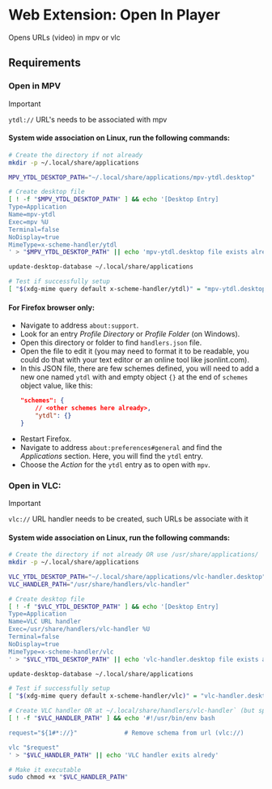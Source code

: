 # Web Extension: Open In Player

Opens URLs (video) in mpv or vlc

## Requirements

### Open in MPV

> [!IMPORTANT]
> `ytdl://` URL's needs to be associated with mpv

#### System wide association on Linux, run the following commands:

```sh
# Create the directory if not already
mkdir -p ~/.local/share/applications

MPV_YTDL_DESKTOP_PATH="~/.local/share/applications/mpv-ytdl.desktop"

# Create desktop file
[ ! -f "$MPV_YTDL_DESKTOP_PATH" ] && echo '[Desktop Entry]
Type=Application
Name=mpv-ytdl
Exec=mpv %U
Terminal=false
NoDisplay=true
MimeType=x-scheme-handler/ytdl
' > "$MPV_YTDL_DESKTOP_PATH" || echo 'mpv-ytdl.desktop file exists already'

update-desktop-database ~/.local/share/applications

# Test if successfully setup
[ "$(xdg-mime query default x-scheme-handler/ytdl)" = "mpv-ytdl.desktop" ] && echo 'Successfully setup mpv for ytdl://'
```

#### For Firefox browser only:

- Navigate to address `about:support`.
- Look for an entry _Profile Directory_ or _Profile Folder_ (on Windows).
- Open this directory or folder to find `handlers.json` file.
- Open the file to edit it (you may need to format it to be readable,
	you could do that with your text editor or an online tool like
	jsonlint.com).
- In this JSON file, there are few schemes defined, you will need to add
	a new one named `ytdl` with and empty object `{}` at the end of
	`schemes` object value, like this:
	```json
	"schemes": {
		// <other schemes here already>,
		"ytdl": {}
	}
	```
- Restart Firefox.
- Navigate to address `about:preferences#general` and find the
	_Applications_ section. Here, you will find the `ytdl` entry.
- Choose the _Action_ for the `ytdl` entry as to open with `mpv`.

### Open in VLC:

> [!IMPORTANT]
> `vlc://` URL handler needs to be created, such URLs be associate with it

#### System wide association on Linux, run the following commands:

```sh
# Create the directory if not already OR use /usr/share/applications/
mkdir -p ~/.local/share/applications

VLC_YTDL_DESKTOP_PATH="~/.local/share/applications/vlc-handler.desktop"
VLC_HANDLER_PATH="/usr/share/handlers/vlc-handler"

# Create desktop file
[ ! -f "$VLC_YTDL_DESKTOP_PATH" ] && echo '[Desktop Entry]
Type=Application
Name=VLC URL handler
Exec=/usr/share/handlers/vlc-handler %U
Terminal=false
NoDisplay=true
MimeType=x-scheme-handler/vlc
' > "$VLC_YTDL_DESKTOP_PATH" || echo 'vlc-handler.desktop file exists already'

update-desktop-database ~/.local/share/applications

# Test if successfully setup
[ "$(xdg-mime query default x-scheme-handler/vlc)" = "vlc-handler.desktop" ] && echo 'Successfully setup vlc-handler for vlc://'

# Create VLC handler OR at ~/.local/share/handlers/vlc-handler` (but specify full path in `.desktop` file)
[ ! -f "$VLC_HANDLER_PATH" ] && echo '#!/usr/bin/env bash

request="${1#*://}"             # Remove schema from url (vlc://)

vlc "$request"
' > "$VLC_HANDLER_PATH" || echo 'VLC handler exits alredy'

# Make it executable
sudo chmod +x "$VLC_HANDLER_PATH"
```

